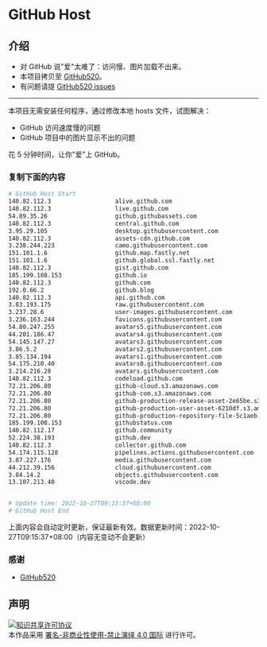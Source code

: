 # GitHub Host
## 介绍
- 对 GitHub 说"爱"太难了：访问慢、图片加载不出来。
- 本项目拷贝至 [GitHub520](https://github.com/521xueweihan/GitHub520)。
- 有问题请提 [GitHub520 issues](https://github.com/521xueweihan/GitHub520/issues/new)

---

本项目无需安装任何程序，通过修改本地 hosts 文件，试图解决：
- GitHub 访问速度慢的问题
- GitHub 项目中的图片显示不出的问题

花 5 分钟时间，让你"爱"上 GitHub。

### 复制下面的内容
```bash
# GitHub Host Start
140.82.112.3                  alive.github.com
140.82.112.3                  live.github.com
54.89.35.26                   github.githubassets.com
140.82.112.3                  central.github.com
3.95.29.105                   desktop.githubusercontent.com
140.82.112.3                  assets-cdn.github.com
3.238.244.223                 camo.githubusercontent.com
151.101.1.6                   github.map.fastly.net
151.101.1.6                   github.global.ssl.fastly.net
140.82.112.3                  gist.github.com
185.199.108.153               github.io
140.82.112.3                  github.com
192.0.66.2                    github.blog
140.82.112.3                  api.github.com
3.83.193.175                  raw.githubusercontent.com
3.237.28.6                    user-images.githubusercontent.com
3.236.163.244                 favicons.githubusercontent.com
54.80.247.255                 avatars5.githubusercontent.com
44.201.186.47                 avatars4.githubusercontent.com
54.145.147.27                 avatars3.githubusercontent.com
3.86.5.2                      avatars2.githubusercontent.com
3.85.134.194                  avatars1.githubusercontent.com
54.175.210.40                 avatars0.githubusercontent.com
3.214.216.28                  avatars.githubusercontent.com
140.82.112.3                  codeload.github.com
72.21.206.80                  github-cloud.s3.amazonaws.com
72.21.206.80                  github-com.s3.amazonaws.com
72.21.206.80                  github-production-release-asset-2e65be.s3.amazonaws.com
72.21.206.80                  github-production-user-asset-6210df.s3.amazonaws.com
72.21.206.80                  github-production-repository-file-5c1aeb.s3.amazonaws.com
185.199.108.153               githubstatus.com
140.82.112.17                 github.community
52.224.38.193                 github.dev
140.82.112.3                  collector.github.com
54.174.115.128                pipelines.actions.githubusercontent.com
3.87.227.176                  media.githubusercontent.com
44.212.39.156                 cloud.githubusercontent.com
3.84.14.2                     objects.githubusercontent.com
13.107.213.40                 vscode.dev


# Update time: 2022-10-27T09:15:37+08:00
# GitHub Host End

```
上面内容会自动定时更新，保证最新有效。数据更新时间：2022-10-27T09:15:37+08:00（内容无变动不会更新）

### 感谢

- [GitHub520](https://github.com/521xueweihan/GitHub520)

## 声明
<a rel="license" href="https://creativecommons.org/licenses/by-nc-nd/4.0/deed.zh"><img alt="知识共享许可协议" style="border-width: 0" src="https://licensebuttons.net/l/by-nc-nd/4.0/88x31.png"></a><br>本作品采用 <a rel="license" href="https://creativecommons.org/licenses/by-nc-nd/4.0/deed.zh">署名-非商业性使用-禁止演绎 4.0 国际</a> 进行许可。